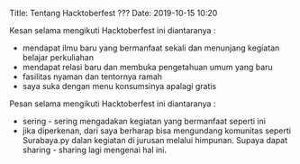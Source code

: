 Title: Tentang Hacktoberfest ???
Date: 2019-10-15 10:20

Kesan selama mengikuti Hacktoberfest ini diantaranya :
- mendapat ilmu baru yang bermanfaat sekali dan menunjang kegiatan belajar perkuliahan
- mendapat relasi baru dan membuka pengetahuan umum yang baru
- fasilitas nyaman dan tentornya ramah
- saya suka dengan menu konsumsinya apalagi gratis

Pesan selama mengikuti Hacktoberfest ini diantaranya :
- sering - sering mengadakan kegiatan yang bermanfaat seperti ini
- jika diperkenan, dari saya berharap bisa mengundang komunitas seperti Surabaya.py dalan kegiatan di jurusan melalui himpunan. Supaya dapat sharing - sharing lagi mengenai hal ini.
